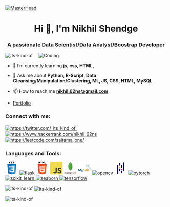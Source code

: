 [![MasterHead](https://media0.giphy.com/headers/monstercat/LQnX59nHBsOV.gif)](https://its-kind-of.io)
<h1 align="center">Hi 👋, I'm Nikhil Shendge</h1>
<h3 align="center">A passionate Data Scientist/Data Analyst/Boostrap Developer</h3>
<img align="right" alt="Coding" width="400" src="https://media1.giphy.com/media/BuReg1EyvWaac/200.gif">


<p align="left"> <img src="https://komarev.com/ghpvc/?username=its-kind-of&label=Profile%20views&color=0e75b6&style=flat" alt="its-kind-of" /> </p>



- 🌱 I’m currently learning **js, css, HTML,**

- 💬 Ask me about **Python, R-Script, Data Cleansing/Manipulation/Clustering, ML, JS, CSS, HTML, MySQL**

- 📫 How to reach me **nikhil.62ns@gmail.com**

- <a href="https://nikhil-shendge-portfolio.herokuapp.com/m">Portfolio</a> 

<h3 align="left">Connect with me:</h3>
<p align="left">
<a href="https://twitter.com/https://twitter.com/_its_kind_of_" target="blank"><img align="center" src="https://raw.githubusercontent.com/rahuldkjain/github-profile-readme-generator/master/src/images/icons/Social/twitter.svg" alt="https://twitter.com/_its_kind_of_" height="30" width="40" /></a>
<a href="https://www.hackerrank.com/https://www.hackerrank.com/nikhil_62ns" target="blank"><img align="center" src="https://raw.githubusercontent.com/rahuldkjain/github-profile-readme-generator/master/src/images/icons/Social/hackerrank.svg" alt="https://www.hackerrank.com/nikhil_62ns" height="30" width="40" /></a>
<a href="https://www.leetcode.com/https://leetcode.com/saitama_one/" target="blank"><img align="center" src="https://raw.githubusercontent.com/rahuldkjain/github-profile-readme-generator/master/src/images/icons/Social/leet-code.svg" alt="https://leetcode.com/saitama_one/" height="30" width="40" /></a>
</p>

<h3 align="left">Languages and Tools:</h3>
<p align="left"> <a href="https://www.w3schools.com/css/" target="_blank" rel="noreferrer"> <img src="https://raw.githubusercontent.com/devicons/devicon/master/icons/css3/css3-original-wordmark.svg" alt="css3" width="40" height="40"/> </a> <a href="https://flask.palletsprojects.com/" target="_blank" rel="noreferrer"> <img src="https://www.vectorlogo.zone/logos/pocoo_flask/pocoo_flask-icon.svg" alt="flask" width="40" height="40"/> </a> <a href="https://www.w3.org/html/" target="_blank" rel="noreferrer"> <img src="https://raw.githubusercontent.com/devicons/devicon/master/icons/html5/html5-original-wordmark.svg" alt="html5" width="40" height="40"/> </a> <a href="https://developer.mozilla.org/en-US/docs/Web/JavaScript" target="_blank" rel="noreferrer"> <img src="https://raw.githubusercontent.com/devicons/devicon/master/icons/javascript/javascript-original.svg" alt="javascript" width="40" height="40"/> </a> <a href="https://www.mongodb.com/" target="_blank" rel="noreferrer"> <img src="https://raw.githubusercontent.com/devicons/devicon/master/icons/mongodb/mongodb-original-wordmark.svg" alt="mongodb" width="40" height="40"/> </a> <a href="https://www.mysql.com/" target="_blank" rel="noreferrer"> <img src="https://raw.githubusercontent.com/devicons/devicon/master/icons/mysql/mysql-original-wordmark.svg" alt="mysql" width="40" height="40"/> </a> <a href="https://opencv.org/" target="_blank" rel="noreferrer"> <img src="https://www.vectorlogo.zone/logos/opencv/opencv-icon.svg" alt="opencv" width="40" height="40"/> </a> <a href="https://pandas.pydata.org/" target="_blank" rel="noreferrer"> <img src="https://raw.githubusercontent.com/devicons/devicon/2ae2a900d2f041da66e950e4d48052658d850630/icons/pandas/pandas-original.svg" alt="pandas" width="40" height="40"/> </a> <a href="https://pytorch.org/" target="_blank" rel="noreferrer"> <img src="https://www.vectorlogo.zone/logos/pytorch/pytorch-icon.svg" alt="pytorch" width="40" height="40"/> </a> <a href="https://scikit-learn.org/" target="_blank" rel="noreferrer"> <img src="https://upload.wikimedia.org/wikipedia/commons/0/05/Scikit_learn_logo_small.svg" alt="scikit_learn" width="40" height="40"/> </a> <a href="https://seaborn.pydata.org/" target="_blank" rel="noreferrer"> <img src="https://seaborn.pydata.org/_images/logo-mark-lightbg.svg" alt="seaborn" width="40" height="40"/> </a> <a href="https://www.tensorflow.org" target="_blank" rel="noreferrer"> <img src="https://www.vectorlogo.zone/logos/tensorflow/tensorflow-icon.svg" alt="tensorflow" width="40" height="40"/> </a> </p>

<p><img align="left" src="https://github-readme-stats.vercel.app/api/top-langs?username=its-kind-of&show_icons=true&locale=en&layout=compact" alt="its-kind-of" /></p>

<p>&nbsp;<img align="center" src="https://github-readme-stats.vercel.app/api?username=its-kind-of&show_icons=true&locale=en" alt="its-kind-of" /></p>

<p><img align="center" src="https://github-readme-streak-stats.herokuapp.com/?user=its-kind-of&" alt="its-kind-of" /></p>
